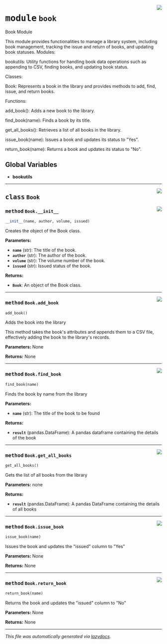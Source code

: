 <!-- markdownlint-disable -->

<a href="./python/src/book.py#L0"><img align="right" style="float:right;" src="https://img.shields.io/badge/-source-cccccc?style=flat-square"></a>

# <kbd>module</kbd> `book`
Book Module 

This module provides functionalities to manage a library system, including book management, tracking the issue and return of books, and updating book statuses. Modules: 

 bookutils:   Utility functions for handling book data operations such as appending to CSV, finding books, and updating book status. 

Classes: 

 Book:   Represents a book in the library and provides methods to add, find, issue, and return books. 

Functions: 

 add_book():   Adds a new book to the library. 

 find_book(name):   Finds a book by its title. 

 get_all_books():   Retrieves a list of all books in the library. 

 issue_book(name):   Issues a book and updates its status to "Yes".  

 return_book(name):   Returns a book and updates its status to "No". 

**Global Variables**
---------------
- **bookutils**


---

<a href="./python/src/book.py#L37"><img align="right" style="float:right;" src="https://img.shields.io/badge/-source-cccccc?style=flat-square"></a>

## <kbd>class</kbd> `Book`




<a href="./python/src/book.py#L39"><img align="right" style="float:right;" src="https://img.shields.io/badge/-source-cccccc?style=flat-square"></a>

### <kbd>method</kbd> `Book.__init__`

```python
__init__(name, author, volume, issued)
```

Creates the object of the Book class. 



**Parameters:**
 
 - <b>`name`</b> (str):  The title of the book. 
 - <b>`author`</b> (str):  The author of the book. 
 - <b>`volume`</b> (str):  The volume number of the book. 
 - <b>`issued`</b> (str):  Issued status of the book. 



**Returns:**
 
 - <b>`Book`</b>:  An object of the Book class. 




---

<a href="./python/src/book.py#L60"><img align="right" style="float:right;" src="https://img.shields.io/badge/-source-cccccc?style=flat-square"></a>

### <kbd>method</kbd> `Book.add_book`

```python
add_book()
```

Adds the book into the library 

This method takes the book's attributes and appends them to a CSV file,  effectively adding the book to the library's records. 



**Parameters:**
  None 



**Returns:**
  None      



---

<a href="./python/src/book.py#L81"><img align="right" style="float:right;" src="https://img.shields.io/badge/-source-cccccc?style=flat-square"></a>

### <kbd>method</kbd> `Book.find_book`

```python
find_book(name)
```

Finds the book by name from the library 



**Parameters:**
 
 - <b>`name`</b> (str):  The title of the book to be found 



**Returns:**
 
 - <b>`result`</b> (pandas.DataFrame):  A pandas dataframe containing the details of the book 

---

<a href="./python/src/book.py#L96"><img align="right" style="float:right;" src="https://img.shields.io/badge/-source-cccccc?style=flat-square"></a>

### <kbd>method</kbd> `Book.get_all_books`

```python
get_all_books()
```

Gets the list of all books from the library 



**Parameters:**
  none 



**Returns:**
 
 - <b>`result`</b> (pandas.DataFrame):  A pandas DataFrame containing the details of all books 

---

<a href="./python/src/book.py#L109"><img align="right" style="float:right;" src="https://img.shields.io/badge/-source-cccccc?style=flat-square"></a>

### <kbd>method</kbd> `Book.issue_book`

```python
issue_book(name)
```

Issues the book and updates the "issued" column to "Yes" 



**Parameters:**
  None 



**Returns:**
  None 

---

<a href="./python/src/book.py#L129"><img align="right" style="float:right;" src="https://img.shields.io/badge/-source-cccccc?style=flat-square"></a>

### <kbd>method</kbd> `Book.return_book`

```python
return_book(name)
```

Returns the book and updates the "issued" column to "No" 



**Parameters:**
  None 



**Returns:**
  None 




---

_This file was automatically generated via [lazydocs](https://github.com/ml-tooling/lazydocs)._
